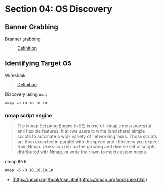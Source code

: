 # Section 04: OS Discovery

## Banner Grabbing
Branner grabbing

> [Definition](../definitions/definitions_B.md#banner-grabbing)

## Identifying Target OS
Wireshark

> [Definition](../definitions/definitions_W.md#wireshark)

Discovery using `nmap`

```shell
nmap -O 10.10.10.10
```

### nmap script engine
> The Nmap Scripting Engine (NSE) is one of Nmap's most powerful and flexible features.
> It allows users to write (and share) simple scripts to automate a wide variety of networking tasks.
> Those scripts are then executed in parallel with the speed and efficiency you expect from Nmap.
> Users can rely on the growing and diverse set of scripts distributed with Nmap, or write their own to meet custom needs.

nmap IPv6
```shell
nmap -6 -O 10.10.10.10
```

- [https://nmap.org/book/nse.html](https://nmap.org/book/nse.html)
